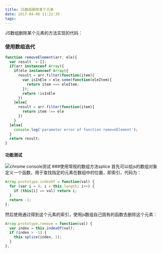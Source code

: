 ```yaml
---
title: JS数组删除某个元素
date: 2017-04-06 11:22:39
tags:
---
```

JS数组删除某个元素的方法实现的代码：
### 使用数组迭代

```javascript
function removeElement(arr, ele){
  var result  = [];
  if(arr instanceof Array){
    if(ele instanceof Array){
      result = arr.filter(function(item){
        var isInEle = ele.some(function(eleItem){
          return item === eleItem;
        });
        return !isInEle
      })
    }else{
      result = arr.filter(function(item){
        return item !== ele
      })
    }
  }else{
    console.log('parameter error of function removeElement');
  }
  return result;
}
```
#### 功能测试
![chrome console测试](http://img.blog.csdn.net/20170406112032782)
###使用常规的数组方法splice
首先可以给js的数组对象定义一个函数，用于查找指定的元素在数组中的位置，即索引，代码为：

```javascript
Array.prototype.indexOf = function(val) {
  for (var i = 0; i < this.length; i++) {
    if (this[i] == val) return i;
  }
  return -1;
};
```
然后使用通过得到这个元素的索引，使用js数组自己固有的函数去删除这个元素：
```javascript
Array.prototype.remove = function(val) {
  var index = this.indexOf(val);
  if (index > -1) {
    this.splice(index, 1);
  }
};
```


